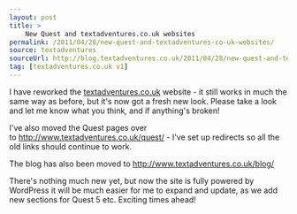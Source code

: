 ```yaml
---
layout: post
title: >
    New Quest and textadventures.co.uk websites
permalink: /2011/04/28/new-quest-and-textadventures-co-uk-websites/
source: textadventures
sourceUrl: http://blog.textadventures.co.uk/2011/04/28/new-quest-and-textadventures-co-uk-websites/
tag: [textadventures.co.uk v1]
---
```

I have reworked the <a href="http://www.textadventures.co.uk/">textadventures.co.uk</a> website - it still works in much the same way as before, but it's now got a fresh new look. Please take a look and let me know what you think, and if anything's broken!

I've also moved the Quest pages over to <a href="http://www.textadventures.co.uk/quest/">http://www.textadventures.co.uk/quest/</a> - I've set up redirects so all the old links should continue to work.

The blog has also been moved to <a href="http://www.textadventures.co.uk/blog/">http://www.textadventures.co.uk/blog/</a>

There's nothing much new yet, but now the site is fully powered by WordPress it will be much easier for me to expand and update, as we add new sections for Quest 5 etc. Exciting times ahead!